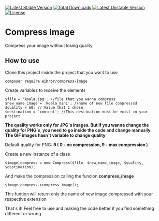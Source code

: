 [![Latest Stable Version](https://poser.pugx.org/eihror/compress-image/v/stable)](https://packagist.org/packages/eihror/compress-image)
[![Total Downloads](https://poser.pugx.org/eihror/compress-image/downloads)](https://packagist.org/packages/eihror/compress-image)
[![Latest Unstable Version](https://poser.pugx.org/eihror/compress-image/v/unstable)](https://packagist.org/packages/eihror/compress-image)
[![License](https://poser.pugx.org/eihror/compress-image/license)](https://packagist.org/packages/eihror/compress-image)

# Compress Image

Compress your image without losing quality

## How to use

Clone this project inside the project that you want to use

```
composer require eihror/compress-image
```

Create variables to receive the elements

```
$file = 'koala.jpg'; //file that you wanna compress
$new_name_image = 'koala_mini'; //name of new file compressed
$quality = 60; // Value that I chose
$destination = 'content'; //This destination must be exist on your project
```

**The quality works only for JPG´s images. But if you wanna change the quality for PNG´s, you need to go 
inside the code and change manually. The GIF images hasn´t variable to change quality**

Default quality for PNG: **9 ( 0 - no compression, 9 - max compression )**

Create a new instance of a class

```
$image_compress = new Compress($file, $new_name_image, $quality, $destination);
```

And make the compression calling the funcion **compress_image**

```
$image_compress->compress_image();
```

This funtion will return only the name of new image compressed with your respective extension

That´s it! Feel free to use and making the code better if you find something different or wrong